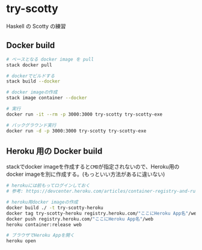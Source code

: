 # try-scotty

Haskell の Scotty の練習

## Docker build

```bash
# ベースとなる docker image を pull
stack docker pull

# dockerでビルドする
stack build --docker

# docker imageの作成
stack image container --docker

# 実行
docker run -it --rm -p 3000:3000 try-scotty try-scotty-exe

# バックグラウンド実行
docker run -d -p 3000:3000 try-scotty try-scotty-exe
```

## Heroku 用の Docker build

stackでdocker imageを作成すると`CMD`が指定されないので、Heroku用のdocker imageを別に作成する。(もっといい方法があるに違いない)

```bash
# herokuには前もってログインしておく
# 参考: https://devcenter.heroku.com/articles/container-registry-and-runtime

# heroku用docker imageの作成
docker build ./ -t try-scotty-heroku
docker tag try-scotty-heroku registry.heroku.com/"ここにHeroku App名"/web
docker push registry.heroku.com/"ここにHeroku App名"/web
heroku container:release web

# ブラウザでHeroku Appを開く
heroku open
```
